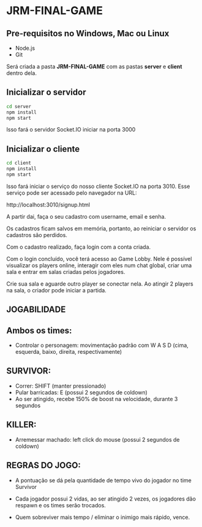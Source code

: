 # JRM-FINAL-GAME

## Pre-requisitos no Windows, Mac ou Linux
* Node.js
* Git

Será criada a pasta **JRM-FINAL-GAME** com as pastas **server** e **client** dentro dela.

## Inicializar o servidor
```bash
cd server
npm install
npm start
```

Isso fará o servidor Socket.IO iniciar na porta 3000

## Inicializar o cliente
```bash
cd client
npm install
npm start
```

Isso fará iniciar o serviço do nosso cliente Socket.IO na porta 3010. Esse serviço pode ser acessado pelo navegador na URL:

http://localhost:3010/signup.html

A partir dai, faça o seu cadastro com username, email e senha.

Os cadastros ficam salvos em memória, portanto, ao reiniciar o servidor os cadastros são perdidos.

Com o cadastro realizado, faça login com a conta criada.

Com o login concluído, você terá acesso ao Game Lobby. Nele é possível visualizar os players online, interagir com eles num chat global, criar uma sala e entrar em salas criadas pelos jogadores.

Crie sua sala e aguarde outro player se conectar nela. Ao atingir 2 players na sala, o criador pode iniciar a partida.

## JOGABILIDADE

## Ambos os times:

- Controlar o personagem: movimentação padrão com W A S D (cima, esquerda, baixo, direita, respectivamente)

## SURVIVOR:

- Correr: SHIFT (manter pressionado)
- Pular barricadas: E (possui 2 segundos de coldown)
- Ao ser atingido, recebe 150% de boost na velocidade, durante 3 segundos

## KILLER:

- Arremessar machado: left click do mouse (possui 2 segundos de coldown)

## REGRAS DO JOGO:

- A pontuação se dá pela quantidade de tempo vivo do jogador no time Survivor

- Cada jogador possui 2 vidas, ao ser atingido 2 vezes, os jogadores dão respawn e os times serão trocados.

- Quem sobreviver mais tempo / eliminar o inimigo mais rápido, vence.
